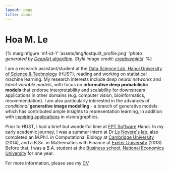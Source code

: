 ```yaml
---
layout: page
title: about
---
```


# Hoa M. Le
{% marginfigure 'mf-id-1' 'assets/img/lostquilt_profile.png' '*photo generated by [DeepArt algorithm](articles/16/deep-art-fun). Style image credit: [creativemints](https://www.behance.net/gallery/13033419/Selected-Artworks-2013-Oil-Acrylic-Watercolor)*' %}

<p>I am a research assistant/student at the <a href="http://ds.soict.hust.edu.vn">Data Science Lab, Hanoi University of Science & Technology</a> (HUST), reading and working on statistical machine learning. My research interests include <i>deep neural networks</i> and <i>latent variable models</i>, with focus on <strong>informative deep probabilistic models</strong>  that endorse interpretability and scalability for downstream applications in other domains (e.g. computer vision, bioinformatics, recommendation). I am also particularly interested in the advances of <i>conditional</i> <strong>generative image modelling</strong> - a branch of generative models which has contributed ample insights to representation learning, in addition with
    <a href="/articles/17/computers-can-draw">inspiring applications</a> in vision/graphics.
</p>
<p>Prior to HUST, I had a brief but wonderful time at <a href="https://www.fpt-software.com/">FPT Software</a> Hanoi. In my early academic journey, I was a summer intern at Dr <a href="http://lenoverelab.org">Le Novere's lab</a>, also completed an M.Phil. in Computational Biology at <a href="http://www.cam.ac.uk/">Cambridge University</a> (2014), and a B.Sc. in Mathematics  with Finance  at <a href="http://www.exeter.ac.uk/">Exeter University</a> (2013). Before that, I was a B.A. student at the <a href="http://bsneu.edu.vn/?q=en">Business school, National Economics University</a> for one year.
</p>
<p>
    For more information, please see my <a href="https://1drv.ms/b/s!ApOZHae4ogqZ5CB_tZqEZu1dZiQN">CV</a>.
</p>

  